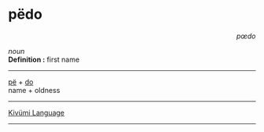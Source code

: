 
# pëdo

<div align="right"><i>pœdo</i></div>

*noun*  
**Definition :** first name  

---

[pë](pë.md) + [do](do.md)  
name + oldness  

---

[Kivümi Language](../README.md)

---
